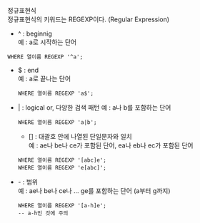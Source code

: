 정규표현식  
정규표현식의 키워드는 REGEXP이다. (Regular Expression)

- ^ : beginnig  
예 : a로 시작하는 단어
```
WHERE 열이름 REGEXP '^a';
```
- $ : end  
  예 : a로 끝나는 단어
  ```
  WHERE 열이름 REGEXP 'a$';
  ```
- | : logical or, 다양한 검색 패턴
  예 : a나 b를 포함하는 단어
  ```
  WHERE 열이름 REGEXP 'a|b';
  ```
  - [] : 대괄호 안에 나열된 단일문자와 일치  
  예 : ae나 be나 ce가 포함된 단어, ea나 eb나 ec가 포함된 단어  
  ```
  WHERE 열이름 REGEXP '[abc]e';
  WHERE 열이름 REGEXP 'e[abc]';
  ```  
- \- : 범위  
  예 : ae나 be나 ce나 ... ge를 포함하는 단어 (a부터 g까지)
  ```
  WHERE 열이름 REGEXP '[a-h]e';
  -- a-h인 것에 주의
  ```
